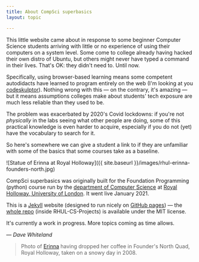 ```yaml
---
title: About CompSci superbasics
layout: topic

---
```


This little website came about in response to some beginner Computer Science
students arriving with little or no experience of using their computers on a
system level. Some come to college already having hacked their own distro of
Ubuntu, but others might never have typed a command in their lives. That's OK:
they didn't need to. Until now.

Specifically, using browser-based learning means some competent autodidacts have
learned to program entirely on the web (I'm looking at you 
[codeskulptor](https://py3.codeskulptor.org)). Nothing wrong with this — on the
contrary, it's amazing — but it means assumptions colleges make about students'
tech exposure are much less reliable than they used to be.

The problem was exacerbated by 2020's Covid lockdowns: if you're not
_physically_ in the labs seeing what other people are doing, some of this
practical knowledge is even harder to acquire, especially if you do not (yet)
have the vocabulary to search for it.

So here's somewhere we can give a student a link to if they are unfamiliar
with some of the basics that some courses take as a baseline.

![Statue of Erinna at Royal Holloway]({{ site.baseurl }}/images/rhul-erinna-founders-north.jpg)

CompSci superbasics was originally built for the Foundation Programming
(python) course run by the
[department of Computer Science](http://cs.rhul.ac.uk/)
at
[Royal Holloway, University of London](https://www.royalholloway.ac.uk).
It went live January 2021.

This is a [Jekyll](https://jekyllrb.com) website
(designed to run nicely on [GitHub pages](https://pages.github.com)) —
the [whole repo](https://github.com/RHUL-CS-Projects/compsci-superbasics)
(inside RHUL-CS-Projects)
is available under the MIT license.

It's currently a work in progress. More topics coming as time allows.

— _Dave Whiteland_


> Photo of [Erinna](https://en.wikipedia.org/wiki/Erinna) having dropped her
> coffee in Founder's North Quad, Royal Holloway, taken on a snowy day in 2008.

